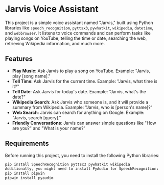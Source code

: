 # Jarvis Voice Assistant

This project is a simple voice assistant named "Jarvis," built using Python libraries like `speech_recognition`, `pyttsx3`, `pywhatkit`, `wikipedia`, `datetime`, and `webbrowser`. It listens to voice commands and can perform tasks like playing songs on YouTube, telling the time or date, searching the web, retrieving Wikipedia information, and much more.

## Features

- **Play Music**: Ask Jarvis to play a song on YouTube. Example: "Jarvis, play [song name]."
- **Tell Time**: Ask Jarvis for the current time. Example: "Jarvis, what time is it?"
- **Tell Date**: Ask Jarvis for today's date. Example: "Jarvis, what's the date?"
- **Wikipedia Search**: Ask Jarvis who someone is, and it will provide a summary from Wikipedia. Example: "Jarvis, who is [person's name]?"
- **Web Search**: Jarvis can search for anything on Google. Example: "Jarvis, search [query]."
- **Friendly Conversations**: Jarvis can answer simple questions like "How are you?" and "What is your name?"

## Requirements

Before running this project, you need to install the following Python libraries:

```bash
pip install SpeechRecognition pyttsx3 pywhatkit wikipedia
Additionally, you might need to install PyAudio for SpeechRecognition:
pip install pipwin
pipwin install pyaudio

